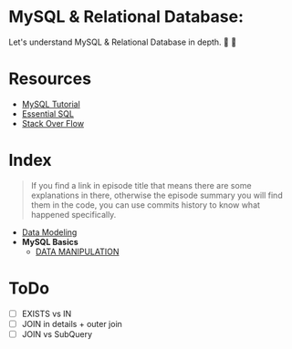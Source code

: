 # MySQL & Relational Database:
Let's understand MySQL & Relational Database in depth. :mag_right: :floppy_disk:

# Resources
* [MySQL Tutorial](http://www.mysqltutorial.org/)
* [Essential SQL](https://www.essentialsql.com/)
* [Stack Over Flow](https://stackoverflow.com/)

# Index
> If you find a link in episode title that means there are some explanations in there, otherwise the episode summary you will find them in the code, you can use commits history to know what happened specifically.

* [Data Modeling](./docs/data-modeling)
* **MySQL Basics**
    * [DATA MANIPULATION](./docs/data-manipulation)

# ToDo
- [ ] EXISTS vs IN
- [ ] JOIN in details + outer join
- [ ] JOIN vs SubQuery
